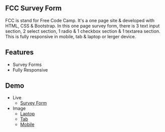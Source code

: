 ## FCC Survey Form
FCC is stand for Free Code Camp. It's a one page site & developed with HTML, CSS & Bootstrap. In this one page survey form, there is 3 text input section, 2 select section, 1 radio & 1 checkbox section & 1 textarea section.  This is fully responsive in mobile, tab & laptop or lerger device.

## Features
- Survey Forms
- Fully Responsive

## Demo
- Live
    - [Survey Form](https://mrhrifat.github.io/fcc-survey-form)
- Image
    - [Laptop](https://i.ibb.co/F7mVL0W/FCCSurvey-Form01.png)
    - [Tab](https://i.ibb.co/G2hBV2R/FCCSurvey-Form02.png)
    - [Mobile](https://i.ibb.co/DwcycRX/FCCSurvey-Form03.png)

